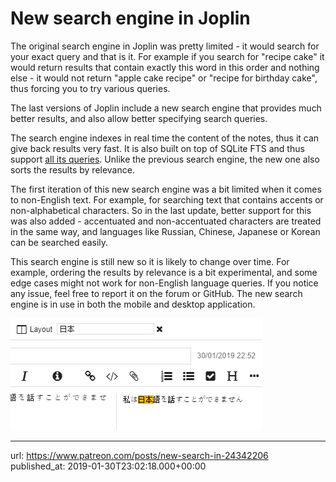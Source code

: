 # New search engine in Joplin

The original search engine in Joplin was pretty limited - it would search for your exact query and that is it. For example if you search for "recipe cake" it would return results that contain exactly this word in this order and nothing else - it would not return "apple cake recipe" or "recipe for birthday cake", thus forcing you to try various queries.

The last versions of Joplin include a new search engine that provides much better results, and also allow better specifying search queries.

The search engine indexes in real time the content of the notes, thus it can give back results very fast. It is also built on top of SQLite FTS and thus support [all its queries](https://joplin.cozic.net/#searching). Unlike the previous search engine, the new one also sorts the results by relevance.

The first iteration of this new search engine was a bit limited when it comes to non-English text. For example, for searching text that contains accents or non-alphabetical characters. So in the last update, better support for this was also added - accentuated and non-accentuated characters are treated in the same way, and languages like Russian, Chinese, Japanese or Korean can be searched easily.

This search engine is still new so it is likely to change over time. For example, ordering the results by relevance is a bit experimental, and some edge cases might not work for non-English language queries. If you notice any issue, feel free to report it on the forum or GitHub. The new search engine is in use in both the mobile and desktop application. 

![](images/20190130-230218_0.png)

* * *

url: https://www.patreon.com/posts/new-search-in-24342206
published_at: 2019-01-30T23:02:18.000+00:00